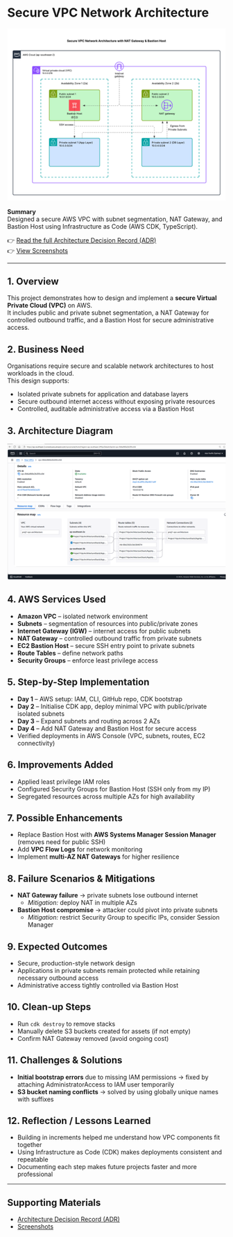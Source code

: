 # Secure VPC Network Architecture

![VPC Diagram](./cdk/diagrams/vpc.png)

**Summary**  
Designed a secure AWS VPC with subnet segmentation, NAT Gateway, and Bastion Host using Infrastructure as Code (AWS CDK, TypeScript).  

👉 [Read the full Architecture Decision Record (ADR)](./adr.md)  
👉 [View Screenshots](./cdk/screenshots/)  

---

## 1. Overview
This project demonstrates how to design and implement a **secure Virtual Private Cloud (VPC)** on AWS.  
It includes public and private subnet segmentation, a NAT Gateway for controlled outbound traffic, and a Bastion Host for secure administrative access.  

## 2. Business Need
Organisations require secure and scalable network architectures to host workloads in the cloud.  
This design supports:  
- Isolated private subnets for application and database layers  
- Secure outbound internet access without exposing private resources  
- Controlled, auditable administrative access via a Bastion Host  

## 3. Architecture Diagram
![VPC Architecture Diagram](./cdk/screenshots/vpc-overview.png)

## 4. AWS Services Used
- **Amazon VPC** – isolated network environment  
- **Subnets** – segmentation of resources into public/private zones  
- **Internet Gateway (IGW)** – internet access for public subnets  
- **NAT Gateway** – controlled outbound traffic from private subnets  
- **EC2 Bastion Host** – secure SSH entry point to private subnets  
- **Route Tables** – define network paths  
- **Security Groups** – enforce least privilege access  

## 5. Step-by-Step Implementation
- **Day 1** – AWS setup: IAM, CLI, GitHub repo, CDK bootstrap  
- **Day 2** – Initialise CDK app, deploy minimal VPC with public/private isolated subnets  
- **Day 3** – Expand subnets and routing across 2 AZs  
- **Day 4** – Add NAT Gateway and Bastion Host for secure access  
- Verified deployments in AWS Console (VPC, subnets, routes, EC2 connectivity)  

## 6. Improvements Added
- Applied least privilege IAM roles  
- Configured Security Groups for Bastion Host (SSH only from my IP)  
- Segregated resources across multiple AZs for high availability  

## 7. Possible Enhancements
- Replace Bastion Host with **AWS Systems Manager Session Manager** (removes need for public SSH)  
- Add **VPC Flow Logs** for network monitoring  
- Implement **multi-AZ NAT Gateways** for higher resilience  

## 8. Failure Scenarios & Mitigations
- **NAT Gateway failure** → private subnets lose outbound internet  
  - *Mitigation:* deploy NAT in multiple AZs  
- **Bastion Host compromise** → attacker could pivot into private subnets  
  - *Mitigation:* restrict Security Group to specific IPs, consider Session Manager  

## 9. Expected Outcomes
- Secure, production-style network design  
- Applications in private subnets remain protected while retaining necessary outbound access  
- Administrative access tightly controlled via Bastion Host  

## 10. Clean-up Steps
- Run `cdk destroy` to remove stacks  
- Manually delete S3 buckets created for assets (if not empty)  
- Confirm NAT Gateway removed (avoid ongoing cost)  

## 11. Challenges & Solutions
- **Initial bootstrap errors** due to missing IAM permissions → fixed by attaching AdministratorAccess to IAM user temporarily  
- **S3 bucket naming conflicts** → solved by using globally unique names with suffixes  

## 12. Reflection / Lessons Learned
- Building in increments helped me understand how VPC components fit together  
- Using Infrastructure as Code (CDK) makes deployments consistent and repeatable  
- Documenting each step makes future projects faster and more professional  

---

## Supporting Materials
- [Architecture Decision Record (ADR)](./adr.md)  
- [Screenshots](./cdk/screenshots/)
